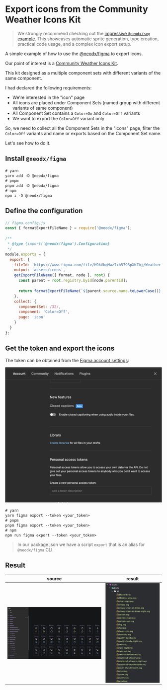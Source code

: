 # Export icons from the Community Weather Icons Kit

> We strongly recommend checking out the [impressive `@neodx/svg` example](../svg-magic-with-figma-export). This showcases automatic sprite generation, type creation, practical code usage, and a complex icon export setup.

A simple example of how to use the [@neodx/figma](https://www.npmjs.com/package/@neodx/figma) to export icons.

Our point of interest is a [Community Weather Icons Kit](<https://www.figma.com/file/H9kVbqMwzIxh579BpXKZbj/Weather--Icons-Kit-(Community)?type=design&node-id=0-1>).

This kit designed as a multiple component sets with different variants of the same component.

I had declared the following requirements:

- We're interested in the "icon" page
- All icons are placed under Component Sets (named group with different variants of same component)
- All Component Set contains a `Color=On` and `Color=Off` variants
- We want to export the `Color=Off` variant only

So, we need to collect all the Component Sets in the "icons" page, filter the `Color=Off` variants and name or exports based on the Component Set name.

Let's see how to do it.

## Install `@neodx/figma`

```shell
# yarn
yarn add -D @neodx/figma
# pnpm
pnpm add -D @neodx/figma
# npm
npm i -D @neodx/figma
```

## Define the configuration

```js
// figma.config.js
const { formatExportFileName } = require('@neodx/figma');

/**
 * @type {import('@neodx/figma').Configuration}
 */
module.exports = {
  export: {
    fileId: 'https://www.figma.com/file/H9kVbqMwzIxh579BpXKZbj/Weather--Icons-Kit-(Community)',
    output: 'assets/icons',
    getExportFileName({ format, node }, root) {
      const parent = root.registry.byId[node.parentId];

      return formatExportFileName(`${parent.source.name.toLowerCase()}.${format}`);
    },
    collect: {
      componentSet: /32/,
      component: 'Color=Off',
      page: 'icon'
    }
  }
};
```

## Get the token and export the icons

The token can be obtained from the [Figma account settings](https://www.figma.com/developers/api#access-tokens):

![get-token](./docs/get-figma-token.png)

```shell
# yarn
yarn figma export --token <your_token>
# pnpm
pnpm figma export --token <your_token>
# npm
npm run figma export --token <your_token>
```

> In our package.json we have a script `export` that is an alias for `@neodx/figma` CLI.

## Result

| source                       | result                       |
| ---------------------------- | ---------------------------- |
| ![source](./docs/source.png) | ![result](./docs/output.png) |
